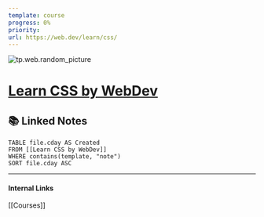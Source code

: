 ```yaml
---
template: course
progress: 0%
priority: 
url: https://web.dev/learn/css/
---
```

![tp.web.random_picture](https://images.unsplash.com/photo-1485872304698-0537e003288d?crop=entropy&cs=tinysrgb&fit=crop&fm=jpg&h=300&ixid=MnwxfDB8MXxyYW5kb218MHx8bGFuZHNjYXBlLHdhdGVyLG1vdW50YWlufHx8fHx8MTY2MjI3MDMwNQ&ixlib=rb-1.2.1&q=80&utm_campaign=api-credit&utm_medium=referral&utm_source=unsplash_source&w=900)

# [Learn CSS by WebDev](https://web.dev/learn/css/)



## 📚 Linked Notes
```dataview
TABLE file.cday AS Created 
FROM [[Learn CSS by WebDev]]
WHERE contains(template, "note") 
SORT file.cday ASC
```

---
#### Internal Links
[[Courses]]

